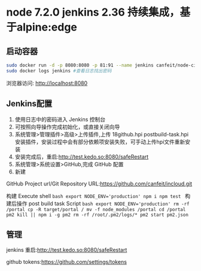 # node 7.2.0 jenkins 2.36 持续集成，基于alpine:edge
## 启动容器
```bash
sudo docker run -d -p 8080:8080 -p 81:91 --name jenkins canfeit/node-ci
sudo docker logs jenkins #查看日志找出密码
```
浏览器访问: [http://localhost:8080](http://localhost:8080)

## Jenkins配置
1. 使用日志中的密码进入 Jenkins 控制台
2. 可按照向导操作完成初始化，或直接关闭向导
3. 系统管理>管理插件>高级>上传插件,上传 18github.hpi postbuild-task.hpi 安装插件，安装过程中会有部分依赖项安装失败，可手动上传hpi文件重新安装
4. 安装完成后，重启:http://test.kedo.so:8080/safeRestart
5. 系统管理>系统设置>GitHub,完成 GitHub 配置
6. 新建

 GitHub Project url/Git Repository URL:https://github.com/canfeit/incloud.git

 构建 Execute shell
    ```bash
    export NODE_ENV='production'
    npm i
    npm test
    ```
 构建后操作 post build task Script
    ```bash
    export NODE_ENV='production'
    rm -rf /portal
    cp -R target/portal /
    mv -f node_modules /portal
    cd /portal
    pm2 kill || npm i -g pm2
    rm -rf /root/.pm2/logs/*
    pm2 start pm2.json
    ```

## 管理
 jenkins 重启:http://test.kedo.so:8080/safeRestart
 
 github tokens:https://github.com/settings/tokens
